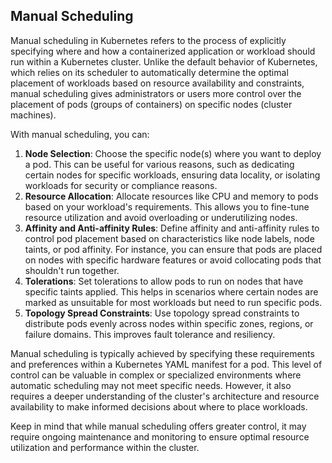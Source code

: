 ## Manual Scheduling 
Manual scheduling in Kubernetes refers to the process of explicitly specifying where and how a containerized application or workload should run within a Kubernetes cluster. Unlike the default behavior of Kubernetes, which relies on its scheduler to automatically determine the optimal placement of workloads based on resource availability and constraints, manual scheduling gives administrators or users more control over the placement of pods (groups of containers) on specific nodes (cluster machines).

With manual scheduling, you can:

1. **Node Selection**: Choose the specific node(s) where you want to deploy a pod. This can be useful for various reasons, such as dedicating certain nodes for specific workloads, ensuring data locality, or isolating workloads for security or compliance reasons.
2. **Resource Allocation**: Allocate resources like CPU and memory to pods based on your workload's requirements. This allows you to fine-tune resource utilization and avoid overloading or underutilizing nodes.
3. **Affinity and Anti-affinity Rules**: Define affinity and anti-affinity rules to control pod placement based on characteristics like node labels, node taints, or pod affinity. For instance, you can ensure that pods are placed on nodes with specific hardware features or avoid collocating pods that shouldn't run together.
4. **Tolerations**: Set tolerations to allow pods to run on nodes that have specific taints applied. This helps in scenarios where certain nodes are marked as unsuitable for most workloads but need to run specific pods.
5. **Topology Spread Constraints**: Use topology spread constraints to distribute pods evenly across nodes within specific zones, regions, or failure domains. This improves fault tolerance and resiliency.

Manual scheduling is typically achieved by specifying these requirements and preferences within a Kubernetes YAML manifest for a pod. This level of control can be valuable in complex or specialized environments where automatic scheduling may not meet specific needs. However, it also requires a deeper understanding of the cluster's architecture and resource availability to make informed decisions about where to place workloads.

Keep in mind that while manual scheduling offers greater control, it may require ongoing maintenance and monitoring to ensure optimal resource utilization and performance within the cluster.